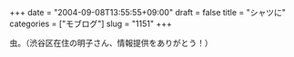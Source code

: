 +++
date = "2004-09-08T13:55:55+09:00"
draft = false
title = "シャツに"
categories = ["モブログ"]
slug = "1151"
+++

<script type="text/javascript" src="http://ieiriblog.jugem.cc/?js=4023"></script>
虫。（渋谷区在住の明子さん、情報提供をありがとう！）
